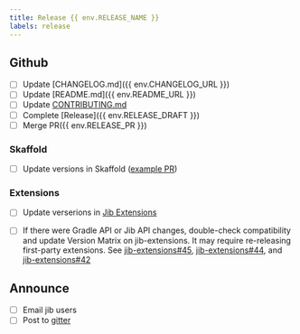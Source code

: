 ```yaml
---
title: Release {{ env.RELEASE_NAME }}
labels: release
---
```

## Github
- [ ] Update [CHANGELOG.md]({{ env.CHANGELOG_URL }})
- [ ] Update [README.md]({{ env.README_URL }})
- [ ] Update [CONTRIBUTING.md](https://github.com/GoogleContainerTools/jib/blob/master/CONTRIBUTING.md)
- [ ] Complete [Release]({{ env.RELEASE_DRAFT }})
- [ ] Merge PR({{ env.RELEASE_PR }})

### Skaffold
- [ ] Update versions in Skaffold ([example PR](https://github.com/GoogleContainerTools/skaffold/pull/4639))

### Extensions
- [ ] Update verserions in [Jib Extensions](https://github.com/GoogleContainerTools/jib-extensions)
- [ ] If there were Gradle API or Jib API changes, double-check compatibility and update Version Matrix on jib-extensions. It may require re-releasing first-party extensions. See [jib-extensions#45](https://github.com/GoogleContainerTools/jib-extensions/pull/45), [jib-extensions#44](https://github.com/GoogleContainerTools/jib-extensions/pull/44), and [jib-extensions#42](https://github.com/GoogleContainerTools/jib-extensions/pull/44)


## Announce
- [ ] Email jib users
- [ ] Post to [gitter](https://gitter.im/google/jib)
